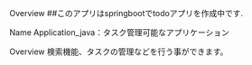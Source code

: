 Overview 
##このアプリはspringbootでtodoアプリを作成中です.

Name Application_java：タスク管理可能なアプリケーション

Overview 検索機能、タスクの管理などを行う事ができます。

